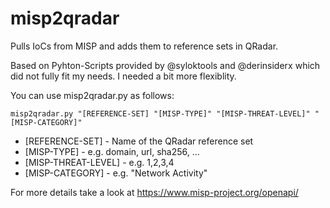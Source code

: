 # misp2qradar
Pulls IoCs from MISP and adds them to reference sets in QRadar.

Based on Pyhton-Scripts provided by @syloktools and @derinsiderx which did not fully fit my needs. I needed a bit more flexiblity.

You can use misp2qradar.py as follows:
```
misp2qradar.py "[REFERENCE-SET] "[MISP-TYPE]" "[MISP-THREAT-LEVEL]" "[MISP-CATEGORY]"
```
* [REFERENCE-SET] - Name of the QRadar reference set
* [MISP-TYPE] - e.g. domain, url, sha256, ...
* [MISP-THREAT-LEVEL] - e.g. 1,2,3,4
* [MISP-CATEGORY] - e.g. "Network Activity"

For more details take a look at https://www.misp-project.org/openapi/
